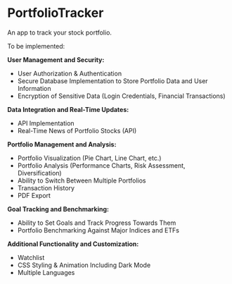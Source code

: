 # PortfolioTracker

 An app to track your stock portfolio.

 To be implemented:
 
**User Management and Security:**
- User Authorization & Authentication
- Secure Database Implementation to Store Portfolio Data and User Information
- Encryption of Sensitive Data (Login Credentials, Financial Transactions)

**Data Integration and Real-Time Updates:**
- API Implementation
- Real-Time News of Portfolio Stocks (API)

**Portfolio Management and Analysis:**
- Portfolio Visualization (Pie Chart, Line Chart, etc.)
- Portfolio Analysis (Performance Charts, Risk Assessment, Diversification)
- Ability to Switch Between Multiple Portfolios
- Transaction History
- PDF Export

**Goal Tracking and Benchmarking:**
- Ability to Set Goals and Track Progress Towards Them
- Portfolio Benchmarking Against Major Indices and ETFs

**Additional Functionality and Customization:**
- Watchlist
- CSS Styling & Animation Including Dark Mode
- Multiple Languages







